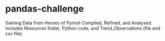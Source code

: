 # pandas-challenge
Gaming Data from Heroes of Pymoli Compiled, Refined, and Analysed. Includes Resources folder, Python code, and Trend_Observations (file and csv file).
